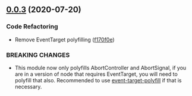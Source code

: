 ## [0.0.3](https://github.com/benlesh/abort-controller-polyfill/compare/0.0.2...0.0.3) (2020-07-20)


### Code Refactoring

* Remove EventTarget polyfilling ([f170f0e](https://github.com/benlesh/abort-controller-polyfill/commit/f170f0eed79eb86b5a0050b8e218396b1ebaac54))


### BREAKING CHANGES

* This module now only polyfills AbortController and AbortSignal, if you are in a version of node that requires EventTarget, you will need to polyfill that also. Recommended to use [event-target-polyfill](https://www.npmjs.com/package/event-target-polyfill) if that is necessary.



